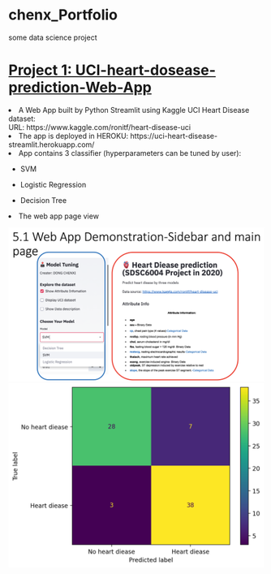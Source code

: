 # chenx_Portfolio
some data science project 

# [Project 1: UCI-heart-dosease-prediction-Web-App](https://github.com/chenx-git/UCI-heart-disease-prediction-Web-App)
<li>A Web App built by Python Streamlit using Kaggle UCI Heart Disease dataset:
<br>URL: https://www.kaggle.com/ronitf/heart-disease-uci
  
<li>The app is deployed in HEROKU: https://uci-heart-disease-streamlit.herokuapp.com/

<li>App contains 3 classifier (hyperparameters can be tuned by user):

  * SVM

  * Logistic Regression

  * Decision Tree

<li>The web app page view
  
![screenshot](https://github.com/chenx-git/UCI-heart-disease-prediction-Web-App/blob/main/screenshot.png)
![confusion matrix](https://github.com/chenx-git/UCI-heart-disease-prediction-Web-App/blob/main/confusion.png)

